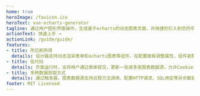 ```yaml
---
home: true
heroImage: /favicon.ico
heroText: vue-echarts-generator
tagline: 通过用户图形界面操作，生成基于echarts的动态图表页面，并快捷的引入到您的项目中使用。
actionText: 快速上手 →
actionLink: /guide/guide/
features:
- title: 所见即所得
  details: 设计器支持动态渲染表单和echarts图表等组件，在配置面板调整属性，组件装配区实时渲染设计结果。
- title: 低代码
  details: 页面运行时，支持用户通过表单提交，更新一张或多张图表数据源，允许Cookie或JWT鉴权。相关的业务逻辑保存在设计结果中，不需要额外的控制代码。
- title: 多种数据获取方式
  details: 通过触发器，图表数据源支持远程方法调用、配置HTTP请求、SQL绑定等异步数据获取方式。数据源格式使用ECharts 4的 dataset 模式，图表的渲染与数据完全分离。
footer: MIT Licensed
---
```

